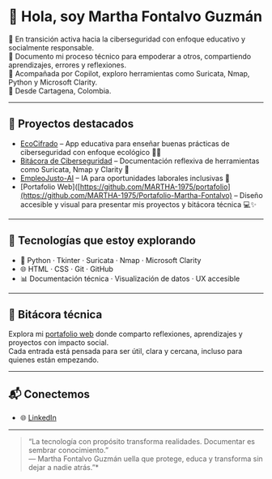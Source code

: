 # 👋 Hola, soy Martha Fontalvo Guzmán

🌱 En transición activa hacia la ciberseguridad con enfoque educativo y socialmente responsable.  
📘 Documento mi proceso técnico para empoderar a otros, compartiendo aprendizajes, errores y reflexiones.  
🤖 Acompañada por Copilot, exploro herramientas como Suricata, Nmap, Python y Microsoft Clarity.  
📍 Desde Cartagena, Colombia.

---

## 🚀 Proyectos destacados

- [EcoCifrado](https://github.com/MARTHA-1975/EcoCifrado) – App educativa para enseñar buenas prácticas de ciberseguridad con enfoque ecológico 🌱🔐  
- [Bitácora de Ciberseguridad](https://github.com/MARTHA-1975/bitacora-ciberseguridad) – Documentación reflexiva de herramientas como Suricata, Nmap y Clarity 📘  
- [EmpleoJusto-AI](https://github.com/MARTHA-1975/EmpleoJusto-AI) – IA para oportunidades laborales inclusivas 🤖  
- [Portafolio Web]([https://github.com/MARTHA-1975/portafolio](https://github.com/MARTHA-1975/Portafolio-Martha-Fontalvo) – Diseño accesible y visual para presentar mis proyectos y bitácora técnica 💻✨

---

## 🧰 Tecnologías que estoy explorando

- 🐍 Python · Tkinter · Suricata · Nmap · Microsoft Clarity  
- 🌐 HTML · CSS · Git · GitHub  
- 📊 Documentación técnica · Visualización de datos · UX accesible

---

## 📓 Bitácora técnica

Explora mi [portafolio web](https://tuportafolio.com) donde comparto reflexiones, aprendizajes y proyectos con impacto social.  
Cada entrada está pensada para ser útil, clara y cercana, incluso para quienes están empezando.

---

## 📬 Conectemos

- 🌐 [LinkedIn](https://www.linkedin.com/in/martha-lucia-fontalvo-guzman-a9b3bba2)

---

> “La tecnología con propósito transforma realidades. Documentar es sembrar conocimiento.”  
> — Martha Fontalvo Guzmán
uella que protege, educa y transforma sin dejar a nadie atrás.”*
